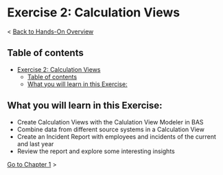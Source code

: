 # Exercise 2: Calculation Views

< [Back to Hands-On Overview](../199_TA_BTP-Extension_HCX_Appendix/Overview.md)

## Table of contents

<!-- TOC -->

- [Exercise 2: Calculation Views](#exercise-2-calculation-views)
  - [Table of contents](#table-of-contents)
  - [What you will learn in this Exercise:](#what-you-will-learn-in-this-exercise)

<!-- /TOC -->

## What you will learn in this Exercise:

- Create Calculation Views with the Calulation View Modeler in BAS
- Combine data from different source systems in a Calculation View
- Create an Incident Report with employees and incidents of the current and last year
- Review the report and explore some interesting insights

[Go to Chapter 1](./Exercise2_Chapter1.md) >
